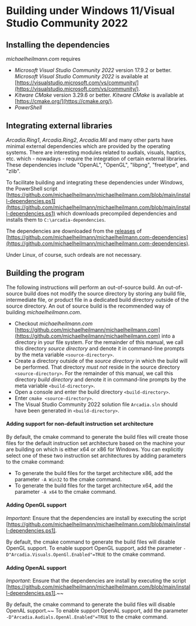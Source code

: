# Building under Windows 11/Visual Studio Community 2022

## Installing the dependencies
*michaelheilmann.com* requires
- *Microsoft Visual Studio Community 2022* version 17.9.2 or better.
  *Microsoft Visual Studio Community 2022* is available at [https://visualstudio.microsoft.com/vs/community/](https://visualstudio.microsoft.com/vs/community/).
- *Kitware CMake* version 3.29.6 or better.
  *Kitware CMake* is available at [https://cmake.org/](https://cmake.org/).
- *PowerShell*

## Integrating external libraries
*Arcadia.Ring1*, *Arcadia.Ring2*, *Arcadia.Mil* and many other parts have minimal external dependencies which are provided by the operating systems.
There are interesting modules related to audials, visuals, haptics, etc. which - nowadays - require the integration of certain external libraries.
These dependencies include "OpenAL", "OpenGL", "libpng", "freetype", and "zlib".

To facilitate building and integrating these dependencies under *Windows*, the PowerShell script
[https://github.com/michaelheilmann/michaelheilmann.com/blob/main/install-dependencies.ps1](https://github.com/michaelheilmann/michaelheilmann.com/blob/main/install-dependencies.ps1)
which downloads precompiled dependencies and installs them to `C:\arcadia-dependencies`.

The dependencies are downloaded from the [releases](https://github.com/michaelheilmann/michaelheilmann.com-dependencies/releases) of
[https://github.com/michaelheilmann/michaelheilmann.com-dependencies](https://github.com/michaelheilmann/michaelheilmann.com-dependencies).

Under Linux, of course, such ordeals are not necessary.

## Building the program
The following instructions will perform an out-of-source build. An out-of-source build does not modify the source directory
by storing any build file, intermediate file, or product file in a dedicated build directory outside of the source directory.
An out of source build is the recommended way of building *michaelheilmann.com*.

- Checkout *michaelheilmann.com* [https://github.com/michaelheilmann/michaelheilmann.com](https://github.com/michaelheilmann/michaelheilmann.com) into a directory in your file system.
  For the remainder of this manual, we call this directory *source directory* and denote it in command-line prompts by the meta variable `<source-directory>`.
- Create a directory outside of the *source directory* in which the build will be performed.
  That directory *must not* reside in the source directory `<source-directory>`.
  For the remainder of this manual, we call this directory *build directory* and denote it in command-line prompts by the meta variable `<build-directory>`.
- Open a console and enter the build directory `<build-directory>`.
- Enter `cmake <source-directory>`.
- The Visual Studio Community 2022 solution file `Arcadia.sln` should have been generated in `<build-directory>`.

#### Adding support for non-default instruction set architecture
By default, the cmake command to generate the build files will create those files for the default instruction set architecture based on the machine your are building on
which is either x64 or x86 for Windows. You can explicitly select one of these two instruction set architectures by adding parameters to the cmake command: 
- To generate the build files for the target architecture x86, add the parameter `-A Win32` to the cmake command.
- To generate the build files for the target architecture x64, add the parameter `-A x64` to the cmake command.

#### Adding OpenGL support
*Important*: Ensure that the dependencies are install by executing the script [https://github.com/michaelheilmann/michaelheilmann.com/blob/main/install-dependencies.ps1].

By default, the cmake command to generate the build files will disable OpenGL support.
To enable support OpenGL support, add the parameter `-D"Arcadia.Visuals.OpenGl.Enabled"=TRUE` to the cmake command.

#### Adding OpenAL support
*Important*: Ensure that the dependencies are install by executing the script [https://github.com/michaelheilmann/michaelheilmann.com/blob/main/install-dependencies.ps1].~~

By default, the cmake command to generate the build files will disable OpenAL support.~~
To enable support OpenAL support, add the parameter `-D"Arcadia.Audials.OpenAl.Enabled"=TRUE` to the cmake command.
